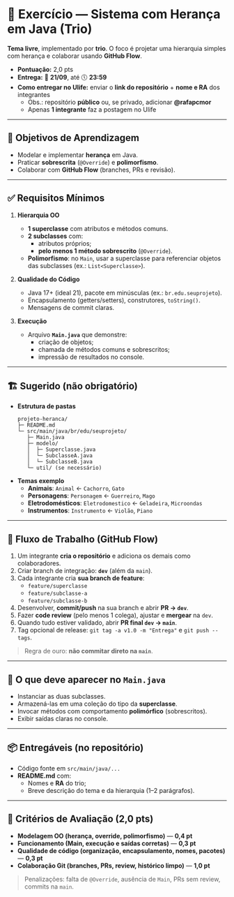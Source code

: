 # 🚀 Exercício — Sistema com Herança em Java (Trio)

**Tema livre**, implementado por **trio**. O foco é projetar uma hierarquia simples com herança e colaborar usando **GitHub Flow**.

- **Pontuação:** 2,0 pts  
- **Entrega:** 📅 **21/09**, até 🕔 **23:59**  
- **Como entregar no Ulife:** enviar o **link do repositório** + **nome e RA** dos integrantes  
  - Obs.: repositório **público** ou, se privado, adicionar **@rafapcmor**  
  - Apenas **1 integrante** faz a postagem no Ulife

---

## 🎯 Objetivos de Aprendizagem
- Modelar e implementar **herança** em Java.
- Praticar **sobrescrita** (`@Override`) e **polimorfismo**.
- Colaborar com **GitHub Flow** (branches, PRs e revisão).

---

## ✅ Requisitos Mínimos
1. **Hierarquia OO**
   - **1 superclasse** com atributos e métodos comuns.
   - **2 subclasses** com:
     - atributos próprios;
     - **pelo menos 1 método sobrescrito** (`@Override`).
   - **Polimorfismo**: no `Main`, usar a superclasse para referenciar objetos das subclasses (ex.: `List<Superclasse>`).

2. **Qualidade do Código**
   - Java 17+ (ideal 21), pacote em minúsculas (ex.: `br.edu.seuprojeto`).
   - Encapsulamento (getters/setters), construtores, `toString()`.
   - Mensagens de commit claras.

3. **Execução**
   - Arquivo **`Main.java`** que demonstre:
     - criação de objetos;
     - chamada de métodos comuns e sobrescritos;
     - impressão de resultados no console.

---

## 🏗️ Sugerido (não obrigatório)
- **Estrutura de pastas**
  ```
  projeto-heranca/
  ├─ README.md
  └─ src/main/java/br/edu/seuprojeto/
     ├─ Main.java
     ├─ modelo/
     │  ├─ Superclasse.java
     │  └─ SubclasseA.java
     │  └─ SubclasseB.java
     └─ util/ (se necessário)
  ```
- **Temas exemplo**
  - **Animais**: `Animal` ← `Cachorro`, `Gato`
  - **Personagens**: `Personagem` ← `Guerreiro`, `Mago`
  - **Eletrodomésticos**: `Eletrodomestico` ← `Geladeira`, `Microondas`
  - **Instrumentos**: `Instrumento` ← `Violão`, `Piano`

---

## 🔧 Fluxo de Trabalho (GitHub Flow)
1. Um integrante **cria o repositório** e adiciona os demais como colaboradores.  
2. Criar branch de integração: **`dev`** (além da `main`).  
3. Cada integrante cria **sua branch de feature**:
   - `feature/superclasse`  
   - `feature/subclasse-a`  
   - `feature/subclasse-b`
4. Desenvolver, **commit/push** na sua branch e abrir **PR → `dev`**.
5. Fazer **code review** (pelo menos 1 colega), ajustar e **mergear** na `dev`.
6. Quando tudo estiver validado, abrir **PR final `dev` → `main`**.
7. Tag opcional de release: `git tag -a v1.0 -m "Entrega"` e `git push --tags`.

> Regra de ouro: **não commitar direto na `main`**.

---

## 🧪 O que deve aparecer no `Main.java`
- Instanciar as duas subclasses.
- Armazená-las em uma coleção do tipo da **superclasse**.
- Invocar métodos com comportamento **polimórfico** (sobrescritos).
- Exibir saídas claras no console.

---

## 📦 Entregáveis (no repositório)
- Código fonte em `src/main/java/...`
- **README.md** com:
  - Nomes e **RA** do trio;
  - Breve descrição do tema e da hierarquia (1–2 parágrafos).

---

## 🧮 Critérios de Avaliação (2,0 pts)
- **Modelagem OO (herança, override, polimorfismo)** — **0,4 pt**  
- **Funcionamento (Main, execução e saídas corretas)** — **0,3 pt**  
- **Qualidade de código (organização, encapsulamento, nomes, pacotes)** — **0,3 pt**  
- **Colaboração Git (branches, PRs, review, histórico limpo)** — **1,0 pt**

> Penalizações: falta de `@Override`, ausência de `Main`, PRs sem review, commits na `main`.


